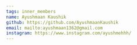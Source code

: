 ```yaml
---
tags: inner_members
name: Ayushmaan Kaushik
github: https://github.com/AyushmaanKaushik
email: mailto:ayushmaan1362@gmail.com
instagram: https://www.instagram.com/ayushmehhh/
---
```

